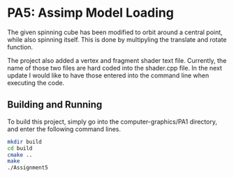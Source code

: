 # PA5: Assimp Model Loading

The given spinning cube has been modified to orbit around a central point, while also spinning itself. This is done by multipyling the translate and rotate function.

The project also added a vertex and fragment shader text file. Currently, the name of those two files are hard coded into the shader.cpp file. In the next update I would like to have those entered into the command line when executing the code.



## Building and Running
To build this project, simply go into the computer-graphics/PA1 directory, and enter the following command lines.

```bash
mkdir build
cd build
cmake ..
make
./Assignment5
```
